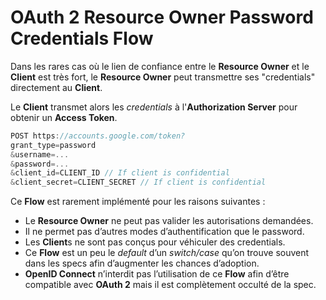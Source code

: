 # OAuth 2 Resource Owner Password Credentials Flow

Dans les rares cas où le lien de confiance entre le **Resource Owner** et le **Client** est très fort, le **Resource Owner** peut transmettre ses "credentials" directement au **Client**.

Le **Client** transmet alors les _credentials_ à l'**Authorization Server** pour obtenir un **Access Token**.

```javascript
POST https://accounts.google.com/token?
grant_type=password
&username=...
&password=...
&client_id=CLIENT_ID // If client is confidential 
&client_secret=CLIENT_SECRET // If client is confidential
```

Ce **Flow** est rarement implémenté pour les raisons suivantes :

* Le **Resource Owner** ne peut pas valider les autorisations demandées.
* Il ne permet pas d’autres modes d’authentification que le password.
* Les **Client**s ne sont pas conçus pour véhiculer des credentials.
* Ce **Flow** est un peu le _default_ d’un _switch/case_ qu’on trouve souvent dans les specs afin d’augmenter les chances d’adoption.
* **OpenID Connect** n’interdit pas l’utilisation de ce **Flow** afin d’être compatible avec **OAuth 2** mais il est complètement occulté de la spec.

